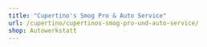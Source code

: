 ```yaml
---
title: "Cupertino's Smog Pro & Auto Service"
url: /cupertino/cupertinos-smog-pro-und-auto-service/
shop: Autowerkstatt
---
```

